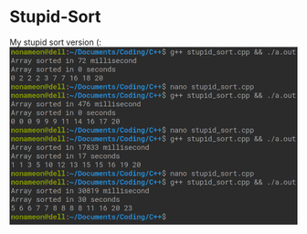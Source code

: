 # Stupid-Sort
My stupid sort version (:
![Screenshot](https://github.com/NoNameoN-A/Stupid-Sort/blob/main/stupid_sort.png)
